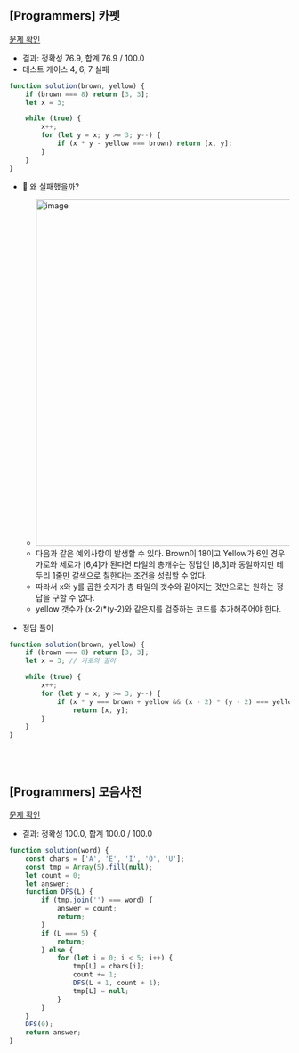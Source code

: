 ## [Programmers] 카펫

[문제 확인](https://school.programmers.co.kr/learn/courses/30/lessons/42842)

-   결과: 정확성 76.9, 합계 76.9 / 100.0
-   테스트 케이스 4, 6, 7 실패

```js
function solution(brown, yellow) {
    if (brown === 8) return [3, 3];
    let x = 3;

    while (true) {
        x++;
        for (let y = x; y >= 3; y--) {
            if (x * y - yellow === brown) return [x, y];
        }
    }
}
```

-   🤔 왜 실패했을까?

    -   <img width="622" alt="image" src="https://user-images.githubusercontent.com/74144442/208606525-45d8699c-08ae-4711-b24e-5c17fc883e7d.png">
    -   다음과 같은 예외사항이 발생할 수 있다. Brown이 18이고 Yellow가 6인 경우 가로와 세로가 [6,4]가 된다면 타일의 총개수는 정답인 [8,3]과 동일하지만 테두리 1줄만 갈색으로 칠한다는 조건을 성립할 수 없다.
    -   따라서 x와 y를 곱한 숫자가 총 타일의 갯수와 같아지는 것만으로는 원하는 정답을 구할 수 없다.
    -   yellow 갯수가 (x-2)\*(y-2)와 같은지를 검증하는 코드를 추가해주어야 한다.

-   정답 풀이

```js
function solution(brown, yellow) {
    if (brown === 8) return [3, 3];
    let x = 3; // 가로의 길이

    while (true) {
        x++;
        for (let y = x; y >= 3; y--) {
            if (x * y === brown + yellow && (x - 2) * (y - 2) === yellow)
                return [x, y];
        }
    }
}
```

</br>
</br>

## [Programmers] 모음사전

[문제 확인](https://school.programmers.co.kr/learn/courses/30/lessons/84512)

-   결과: 정확성 100.0, 합계 100.0 / 100.0

```js
function solution(word) {
    const chars = ['A', 'E', 'I', 'O', 'U'];
    const tmp = Array(5).fill(null);
    let count = 0;
    let answer;
    function DFS(L) {
        if (tmp.join('') === word) {
            answer = count;
            return;
        }
        if (L === 5) {
            return;
        } else {
            for (let i = 0; i < 5; i++) {
                tmp[L] = chars[i];
                count += 1;
                DFS(L + 1, count + 1);
                tmp[L] = null;
            }
        }
    }
    DFS(0);
    return answer;
}
```
